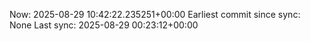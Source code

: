 Now: 2025-08-29 10:42:22.235251+00:00 Earliest commit since sync: None Last sync: 2025-08-29 00:23:12+00:00
